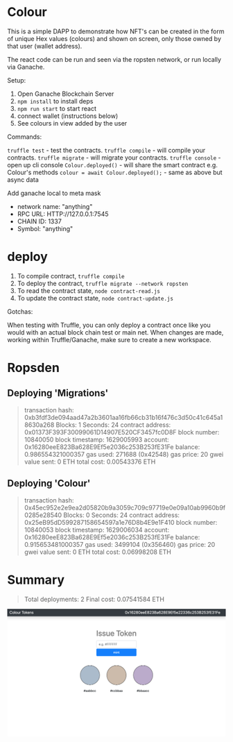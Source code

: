 # Colour

This is a simple DAPP to demonstrate how NFT's can be created in the form of unique Hex values (colours) and shown on screen, only 
those owned by that user (wallet address).

The react code can be run and seen via the ropsten network, or run locally via Ganache.

Setup:

1. Open Ganache Blockchain Server
2. `npm install` to install deps
3. `npm run start` to start react
4. connect wallet (instructions below)
5. See colours in view added by the user

Commands:

`truffle test` - test the contracts.
`truffle compile` - will compile your contracts.
`truffle migrate` - will migrate your contracts.
`truffle console` - open up cli console
`Colour.deployed()` - will share the smart contract e.g. Colour's methods
`colour = await Colour.deployed();` - same as above but async data

Add ganache local to meta mask

- network name: "anything"
- RPC URL: HTTP://127.0.0.1:7545
- CHAIN ID: 1337
- Symbol: "anything"

# deploy

1. To compile contract, `truffle compile`
2. To deploy the contract, `truffle migrate --network ropsten`
3. To read the contract state, `node contract-read.js`
4. To update the contract state, `node contract-update.js`

Gotchas:

When testing with Truffle, you can only deploy a contract once like you would with an actual block chain test or main net. When changes are made, working within Truffle/Ganache, make sure to create a new workspace.

# Ropsden

 Deploying 'Migrations'
   ----------------------
   > transaction hash:    0xb3fdf3de094aad47a2b3601aa16fb66cb31b16f476c3d50c41c645a18630a268
   > Blocks: 1            Seconds: 24
   > contract address:    0x01373F393F30099061D14907E520CF3457fc0D8F
   > block number:        10840050
   > block timestamp:     1629005993
   > account:             0x16280eeE823Ba628E9Ef5e2036c253B253fE31Fe
   > balance:             0.986554321000357
   > gas used:            271688 (0x42548)
   > gas price:           20 gwei
   > value sent:          0 ETH
   > total cost:          0.00543376 ETH

Deploying 'Colour'
   ------------------
   > transaction hash:    0x45ec952e2e9ea2d05820b9a3059c709c97719e0e09a10ab9960b9f0285e28540
   > Blocks: 0            Seconds: 24
   > contract address:    0x25eB95dD599287158654597a1e76D8b4E9e1F410
   > block number:        10840053
   > block timestamp:     1629006034
   > account:             0x16280eeE823Ba628E9Ef5e2036c253B253fE31Fe
   > balance:             0.915653481000357
   > gas used:            3499104 (0x356460)
   > gas price:           20 gwei
   > value sent:          0 ETH
   > total cost:          0.06998208 ETH  

Summary
=======
> Total deployments:   2
> Final cost:          0.07541584 ETH

![alt text](https://raw.githubusercontent.com/nicktaras/colour-app/main/example.png?token=ABT6J4PZCB55XGXRCGOFGATBEIXZA)
